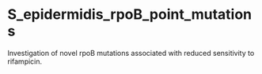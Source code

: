 # S_epidermidis_rpoB_point_mutations
Investigation of novel rpoB mutations associated with reduced sensitivity to rifampicin.
